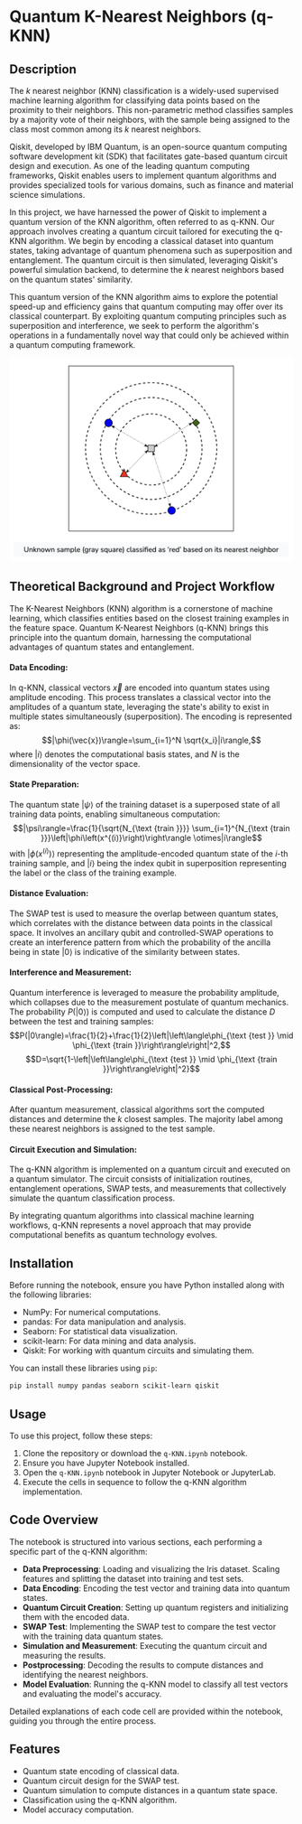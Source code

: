 
# Quantum K-Nearest Neighbors (q-KNN)

## Description
The $k$ nearest neighbor (KNN) classification is a widely-used supervised machine learning algorithm for classifying data points based on the proximity to their neighbors. This non-parametric method classifies samples by a majority vote of their neighbors, with the sample being assigned to the class most common among its $k$ nearest neighbors.

Qiskit, developed by IBM Quantum, is an open-source quantum computing software development kit (SDK) that facilitates gate-based quantum circuit design and execution. As one of the leading quantum computing frameworks, Qiskit enables users to implement quantum algorithms and provides specialized tools for various domains, such as finance and material science simulations.

In this project, we have harnessed the power of Qiskit to implement a quantum version of the KNN algorithm, often referred to as q-KNN. Our approach involves creating a quantum circuit tailored for executing the q-KNN algorithm. We begin by encoding a classical dataset into quantum states, taking advantage of quantum phenomena such as superposition and entanglement. The quantum circuit is then simulated, leveraging Qiskit's powerful simulation backend, to determine the $k$ nearest neighbors based on the quantum states' similarity.

This quantum version of the KNN algorithm aims to explore the potential speed-up and efficiency gains that quantum computing may offer over its classical counterpart. By exploiting quantum computing principles such as superposition and interference, we seek to perform the algorithm's operations in a fundamentally novel way that could only be achieved within a quantum computing framework.

![](/readme_visuals/knn_visual.png)

## Theoretical Background and Project Workflow
The K-Nearest Neighbors (KNN) algorithm is a cornerstone of machine learning, which classifies entities based on the closest training examples in the feature space. Quantum K-Nearest Neighbors (q-KNN) brings this principle into the quantum domain, harnessing the computational advantages of quantum states and entanglement.

#### Data Encoding:

In q-KNN, classical vectors $\vec{x}$ are encoded into quantum states using amplitude encoding. This process translates a classical vector into the amplitudes of a quantum state, leveraging the state's ability to exist in multiple states simultaneously (superposition). The encoding is represented as:
$$|\phi(\vec{x})\rangle=\sum_{i=1}^N \sqrt{x_i}|i\rangle,$$
where $|i\rangle$ denotes the computational basis states, and $N$ is the dimensionality of the vector space.

#### State Preparation:

The quantum state $|\psi\rangle$ of the training dataset is a superposed state of all training data points, enabling simultaneous computation:
$$|\psi\rangle=\frac{1}{\sqrt{N_{\text {train }}}} \sum_{i=1}^{N_{\text {train }}}\left|\phi\left(x^{(i)}\right)\right\rangle \otimes|i\rangle$$
with $\left|\phi\left(x^{(i)}\right)\right\rangle$ representing the amplitude-encoded quantum state of the $i$-th training sample, and $|i\rangle$ being the index qubit in superposition representing the label or the class of the training example.

#### Distance Evaluation:

The SWAP test is used to measure the overlap between quantum states, which correlates with the distance between data points in the classical space. It involves an ancillary qubit and controlled-SWAP operations to create an interference pattern from which the probability of the ancilla being in state $|0\rangle$ is indicative of the similarity between states.

#### Interference and Measurement:

Quantum interference is leveraged to measure the probability amplitude, which collapses due to the measurement postulate of quantum mechanics. The probability $P(|0\rangle)$ is computed and used to calculate the distance $D$ between the test and training samples:
$$P(|0\rangle)=\frac{1}{2}+\frac{1}{2}\left|\left\langle\phi_{\text {test }} \mid \phi_{\text {train }}\right\rangle\right|^2,$$
$$D=\sqrt{1-\left|\left\langle\phi_{\text {test }} \mid \phi_{\text {train }}\right\rangle\right|^2}$$

#### Classical Post-Processing:

After quantum measurement, classical algorithms sort the computed distances and determine the $k$ closest samples. The majority label among these nearest neighbors is assigned to the test sample.

#### Circuit Execution and Simulation:

The q-KNN algorithm is implemented on a quantum circuit and executed on a quantum simulator. The circuit consists of initialization routines, entanglement operations, SWAP tests, and measurements that collectively simulate the quantum classification process.

By integrating quantum algorithms into classical machine learning workflows, q-KNN represents a novel approach that may provide computational benefits as quantum technology evolves.

## Installation

Before running the notebook, ensure you have Python installed along with the following libraries:

- NumPy: For numerical computations.
- pandas: For data manipulation and analysis.
- Seaborn: For statistical data visualization.
- scikit-learn: For data mining and data analysis.
- Qiskit: For working with quantum circuits and simulating them.

You can install these libraries using `pip`:

```bash
pip install numpy pandas seaborn scikit-learn qiskit
```

## Usage

To use this project, follow these steps:

1. Clone the repository or download the `q-KNN.ipynb` notebook.
2. Ensure you have Jupyter Notebook installed.
3. Open the `q-KNN.ipynb` notebook in Jupyter Notebook or JupyterLab.
4. Execute the cells in sequence to follow the q-KNN algorithm implementation.

## Code Overview

The notebook is structured into various sections, each performing a specific part of the q-KNN algorithm:

- **Data Preprocessing**: Loading and visualizing the Iris dataset. Scaling features and splitting the dataset into training and test sets.
- **Data Encoding**: Encoding the test vector and training data into quantum states.
- **Quantum Circuit Creation**: Setting up quantum registers and initializing them with the encoded data.
- **SWAP Test**: Implementing the SWAP test to compare the test vector with the training data quantum states.
- **Simulation and Measurement**: Executing the quantum circuit and measuring the results.
- **Postprocessing**: Decoding the results to compute distances and identifying the nearest neighbors.
- **Model Evaluation**: Running the q-KNN model to classify all test vectors and evaluating the model's accuracy.

Detailed explanations of each code cell are provided within the notebook, guiding you through the entire process.

## Features

- Quantum state encoding of classical data.
- Quantum circuit design for the SWAP test.
- Quantum simulation to compute distances in a quantum state space.
- Classification using the q-KNN algorithm.
- Model accuracy computation.
